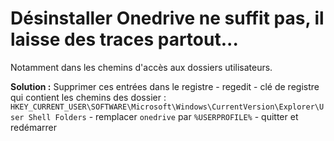 # Désinstaller Onedrive ne suffit pas, il laisse des traces partout...

Notamment dans les chemins d'accès aux dossiers utilisateurs.

**Solution :** Supprimer ces entrées dans le registre
    - regedit
    - clé de registre qui contient les chemins des dossier :
```HKEY_CURRENT_USER\SOFTWARE\Microsoft\Windows\CurrentVersion\Explorer\User Shell Folders```
    - remplacer ```onedrive``` par ```%USERPROFILE%```
    - quitter et redémarrer
